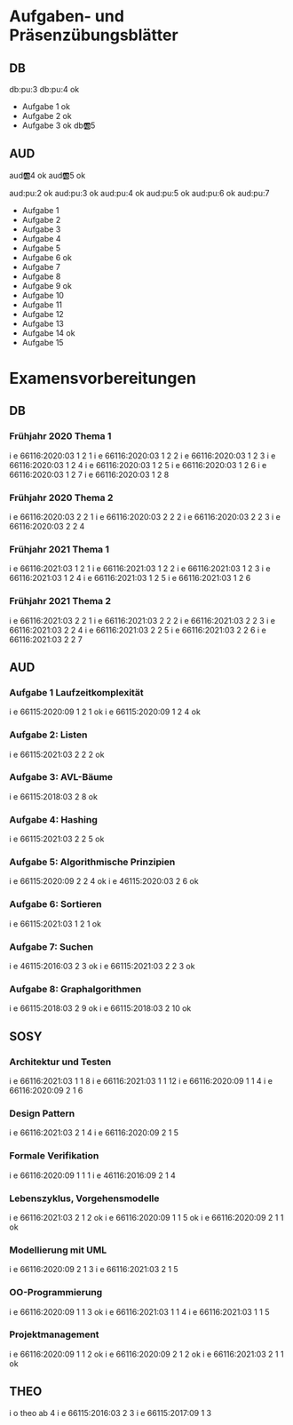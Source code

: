 # Aufgaben- und Präsenzübungsblätter

## DB

db:pu:3
db:pu:4 ok
- Aufgabe 1 ok
- Aufgabe 2 ok
- Aufgabe 3 ok
db:ab:5

## AUD

aud:ab:4 ok
aud:ab:5 ok

aud:pu:2 ok
aud:pu:3 ok
aud:pu:4 ok
aud:pu:5 ok
aud:pu:6 ok
aud:pu:7
- Aufgabe 1
- Aufgabe 2
- Aufgabe 3
- Aufgabe 4
- Aufgabe 5
- Aufgabe 6 ok
- Aufgabe 7
- Aufgabe 8
- Aufgabe 9 ok
- Aufgabe 10
- Aufgabe 11
- Aufgabe 12
- Aufgabe 13
- Aufgabe 14 ok
- Aufgabe 15

# Examensvorbereitungen

## DB

### Frühjahr 2020 Thema 1

i e 66116:2020:03 1 2 1
i e 66116:2020:03 1 2 2
i e 66116:2020:03 1 2 3
i e 66116:2020:03 1 2 4
i e 66116:2020:03 1 2 5
i e 66116:2020:03 1 2 6
i e 66116:2020:03 1 2 7
i e 66116:2020:03 1 2 8

### Frühjahr 2020 Thema 2

i e 66116:2020:03 2 2 1
i e 66116:2020:03 2 2 2
i e 66116:2020:03 2 2 3
i e 66116:2020:03 2 2 4

### Frühjahr 2021 Thema 1

i e 66116:2021:03 1 2 1
i e 66116:2021:03 1 2 2
i e 66116:2021:03 1 2 3
i e 66116:2021:03 1 2 4
i e 66116:2021:03 1 2 5
i e 66116:2021:03 1 2 6

### Frühjahr 2021 Thema 2

i e 66116:2021:03 2 2 1
i e 66116:2021:03 2 2 2
i e 66116:2021:03 2 2 3
i e 66116:2021:03 2 2 4
i e 66116:2021:03 2 2 5
i e 66116:2021:03 2 2 6
i e 66116:2021:03 2 2 7

## AUD

### Aufgabe 1 Laufzeitkomplexität

i e 66115:2020:09 1 2 1 ok
i e 66115:2020:09 1 2 4 ok

### Aufgabe 2: Listen

i e 66115:2021:03 2 2 2 ok

### Aufgabe 3: AVL-Bäume

i e 66115:2018:03 2 8 ok

### Aufgabe 4: Hashing

i e 66115:2021:03 2 2 5 ok

### Aufgabe 5: Algorithmische Prinzipien

i e 66115:2020:09 2 2 4 ok
i e 46115:2020:03 2 6 ok

### Aufgabe 6: Sortieren

i e 66115:2021:03 1 2 1 ok

### Aufgabe 7: Suchen

i e 46115:2016:03 2 3 ok
i e 66115:2021:03 2 2 3 ok

### Aufgabe 8: Graphalgorithmen

i e 66115:2018:03 2 9 ok
i e 66115:2018:03 2 10 ok

## SOSY

### Architektur und Testen

i e 66116:2021:03 1 1 8
i e 66116:2021:03 1 1 12
i e 66116:2020:09 1 1 4
i e 66116:2020:09 2 1 6

### Design Pattern

i e 66116:2021:03 2 1 4
i e 66116:2020:09 2 1 5

### Formale Verifikation

i e 66116:2020:09 1 1 1
i e 46116:2016:09 2 1 4

### Lebenszyklus, Vorgehensmodelle

i e 66116:2021:03 2 1 2 ok
i e 66116:2020:09 1 1 5 ok
i e 66116:2020:09 2 1 1 ok

### Modellierung mit UML

i e 66116:2020:09 2 1 3
i e 66116:2021:03 2 1 5

### OO-Programmierung

i e 66116:2020:09 1 1 3 ok
i e 66116:2021:03 1 1 4
i e 66116:2021:03 1 1 5

### Projektmanagement

i e 66116:2020:09 1 1 2 ok
i e 66116:2020:09 2 1 2 ok
i e 66116:2021:03 2 1 1 ok

## THEO

i o theo ab 4
i e 66115:2016:03 2 3
i e 66115:2017:09 1 3
